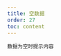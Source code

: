 ```yaml
---
title: 空数据
order: 27
toc: content
---
```


<code src='../examples/Empty.tsx' description="设置`empty` 属性自定义数据为空时的提示内容,默认值是'No data'">数据为空时提示内容</code>
